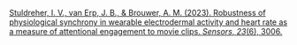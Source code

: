 
[Stuldreher, I. V., van Erp, J. B., & Brouwer, A. M. (2023). Robustness of physiological synchrony in wearable electrodermal activity and heart rate as a measure of attentional engagement to movie clips. _Sensors_, _23_(6), 3006.](https://www.mdpi.com/1424-8220/23/6/3006)